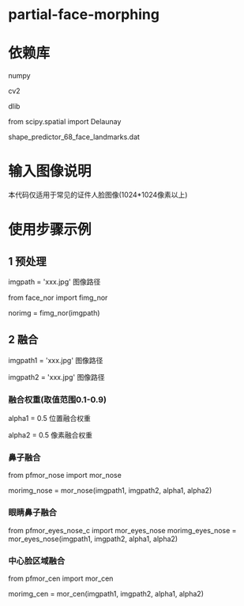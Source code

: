 # partial-face-morphing

# 依赖库

numpy

cv2

dlib

from scipy.spatial import Delaunay

shape_predictor_68_face_landmarks.dat

# 输入图像说明

本代码仅适用于常见的证件人脸图像(1024*1024像素以上)

# 使用步骤示例

## 1 预处理

imgpath = 'xxx.jpg' 图像路径

from face_nor import fimg_nor

norimg = fimg_nor(imgpath)

## 2 融合

imgpath1 = 'xxx.jpg' 图像路径

imgpath2 = 'xxx.jpg' 图像路径

### 融合权重(取值范围0.1-0.9)

alpha1 = 0.5 位置融合权重

alpha2 = 0.5 像素融合权重

### 鼻子融合

from pfmor_nose import mor_nose

morimg_nose = mor_nose(imgpath1, imgpath2, alpha1, alpha2)

### 眼睛鼻子融合
from pfmor_eyes_nose_c import mor_eyes_nose
morimg_eyes_nose = mor_eyes_nose(imgpath1, imgpath2, alpha1, alpha2)

### 中心脸区域融合

from pfmor_cen import mor_cen

morimg_cen = mor_cen(imgpath1, imgpath2, alpha1, alpha2)
